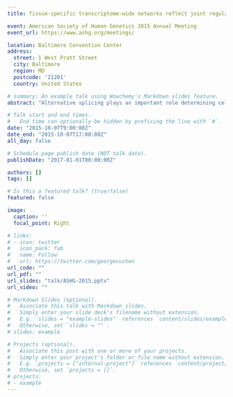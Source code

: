 ```yaml
---
title: Tissue-specific transcriptome-wide networks reflect joint regulation of alternative splicing and gene expression

event: American Society of Human Genetics 2015 Annual Meeting
event_url: https://www.ashg.org/meetings/

location: Baltimore Convention Center
address:
  street: 1 West Pratt Street
  city: Baltimore
  region: MD
  postcode: '21201'
  country: United States

# summary: An example talk using Wowchemy's Markdown slides feature.
abstract: "Alternative splicing plays an important role determining cellular function in eukaryotes; its causal role in human diseases including cancer is well established. However, the regulation of alternative splicing is not fully understood, including the factors that lead to tissue-specific control of alternative splicing. Unraveling the regulation of alternative splicing in the form of a network has the potential to elucidate complex biological mechanisms. Until recently, well-studied regulatory network inference methods predominantly used total gene expression data. However, with the advent of RNA-sequencing, we are now able to simultaneously quantify a diverse range of transcription phenotypes, including alternative splicing, non-coding transcripts, and allele-specific expression. We can discover new regulatory relationships by using these phenotypes during network construction. Here we build transcriptome-wide networks (TWN) over both gene expression and alternative splicing from RNA-seq data using sparse Gaussian Markov random fields. We identify multiple types of candidate regulatory relationships where i) gene expression regulates alternative splicing, ii) alternative splicing regulates gene expression, iii) gene expression of a gene regulates that of other genes, and iv) alternative splicing of a gene regulates that of other genes. We learn TWNs for 23 different human tissues using RNA-seq data from the GTEx project. Our networks are enriched with edges between known transcription factors and their target genes, demonstrating our model's effectiveness to find true regulatory relationships. Further, candidate splicing regulator genes identified by learned TWNs include many known RNA-binding proteins (RBPs), reflecting the role of RBPs in splicing. We integrate expression quantitative trait loci and allele-specific expressions to validate potentially causal relationships in TWNs, and demonstrate improved power to detect trans expression quantitative trait loci. Numerous tissue-specific regulatory relationships are identified by the TWNs, and are informative in characterizing context-specific behavior of regulatory elements. Our transcriptome-wide networks provide an opportunity to understand tissue-specific regulatory mechanisms for both alternative splicing and gene expression."

# Talk start and end times.
#   End time can optionally be hidden by prefixing the line with `#`.
date: "2015-10-07T9:00:00Z"
date_end: "2015-10-07T17:00:00Z"
all_day: false

# Schedule page publish date (NOT talk date).
publishDate: "2017-01-01T00:00:00Z"

authors: []
tags: []

# Is this a featured talk? (true/false)
featured: false

image:
  caption: ''
  focal_point: Right

# links:
# - icon: twitter
#   icon_pack: fab
#   name: Follow
#   url: https://twitter.com/georgecushen
url_code: ""
url_pdf: ""
url_slides: "talk/ASHG-2015.pptx"
url_video: ""

# Markdown Slides (optional).
#   Associate this talk with Markdown slides.
#   Simply enter your slide deck's filename without extension.
#   E.g. `slides = "example-slides"` references `content/slides/example-slides.md`.
#   Otherwise, set `slides = ""`.
# slides: example

# Projects (optional).
#   Associate this post with one or more of your projects.
#   Simply enter your project's folder or file name without extension.
#   E.g. `projects = ["internal-project"]` references `content/project/deep-learning/index.md`.
#   Otherwise, set `projects = []`.
# projects:
# - example
---
```


